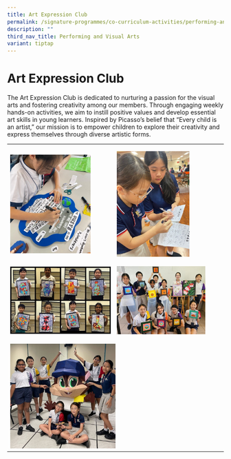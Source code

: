 ```yaml
---
title: Art Expression Club
permalink: /signature-programmes/co-curriculum-activities/performing-and-visual-arts/visual-and-art-expression/
description: ""
third_nav_title: Performing and Visual Arts
variant: tiptap
---
```

<h1>Art Expression Club</h1>
<p>The Art Expression Club is dedicated to nurturing a passion for the visual
arts and fostering creativity among our members. Through engaging weekly
hands-on activities, we aim to instill positive values and develop essential
art skills in young learners. Inspired by Picasso’s belief that “Every
child is an artist,” our mission is to empower children to explore their
creativity and express themselves through diverse artistic forms.</p>
<table style="minWidth: 50px">
<colgroup>
<col>
<col>
</colgroup>
<tbody>
<tr>
<td rowspan="1" colspan="1">
<p></p>
<div class="isomer-image-wrapper">
<img style="width: 80%;" height="auto" width="100%" alt="" src="/images/Art_Expression_Club_1.jpg">
</div>
</td>
<td rowspan="1" colspan="1">
<p></p>
<div class="isomer-image-wrapper">
<img style="width: 70%;" height="auto" width="100%" alt="" src="/images/Art_Expression_Club_2.jpg">
</div>
</td>
</tr>
<tr>
<td rowspan="1" colspan="1">
<p></p>
<div class="isomer-image-wrapper">
<img style="width: 100%;" height="auto" width="100%" alt="" src="/images/Art_Expression_Club_3.jpg">
</div>
</td>
<td rowspan="1" colspan="1">
<p></p>
<div class="isomer-image-wrapper">
<img style="width: 85%;" height="auto" width="100%" alt="" src="/images/Art_Expression_Club_4.jpg">
</div>
</td>
</tr>
<tr>
<td rowspan="1" colspan="2">
<p></p>
<div class="isomer-image-wrapper">
<img style="width: 50%;" height="auto" width="100%" alt="" src="/images/Art_Expression_Club_5.jpg">
</div>
</td>
</tr>
</tbody>
</table>
<p></p>